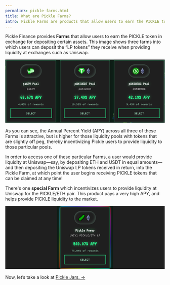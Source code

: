 ```yaml
---
permalink: pickle-farms.html
title: What are Pickle Farms?
intro: Pickle Farms are products that allow users to earn the PICKLE token, while helping crypto assets remain on peg.
---
```


Pickle Finance provides **Farms** that allow users to earn the PICKLE token in exchange for depositing certain assets. This image shows three farms into which users can deposit the “LP tokens” they receive when providing liquidity at exchanges such as Uniswap.

![](/images/farms.png)

As you can see, the Annual Percent Yield (APY) across all three of these Farms is attractive, but is higher for those liquidity pools with tokens that are slightly off peg, thereby incentivizing Pickle users to provide liquidity to those particular pools.

In order to access one of these particular Farms, a user would provide liquidity at Uniswap—say, by depositing ETH and USDT in equal amounts—and then depositing the Uniswap LP tokens received in return, into the Pickle Farm, at which point the user begins receiving PICKLE tokens that can be claimed at any time!

There's one **special Farm** which incentivizes users to provide liquidity at Uniswap for the PICKLE/ETH pair. This product pays a very high APY, and helps provide PICKLE liquidity to the market.

![](/images/farms-pickle.png)


Now, let’s take a look at [Pickle Jars. →](/pickle-jars.html)